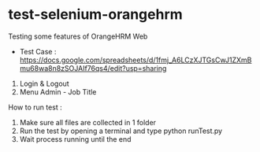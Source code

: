 # test-selenium-orangehrm
Testing some features of OrangeHRM Web
- Test Case : https://docs.google.com/spreadsheets/d/1fmj_A6LCzXJTGsCwJ1ZXmBmu68wa8n8zSOJAIf76qs4/edit?usp=sharing

1. Login & Logout
2. Menu Admin - Job Title

How to run test :
1. Make sure all files are collected in 1 folder
2. Run the test by opening a terminal and type python runTest.py
3. Wait process running until the end


